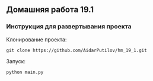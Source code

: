 ## Домашняя работа 19.1

### Инструкция для развертывания проекта

Клонирование проекта:
```
git clone https://github.com/AidarPutilov/hm_19_1.git
```
Запуск:

```
python main.py
```
